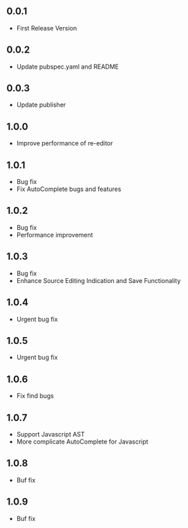 ## 0.0.1

* First Release Version

## 0.0.2

* Update pubspec.yaml and README

## 0.0.3

* Update publisher

## 1.0.0

* Improve performance of re-editor

## 1.0.1

* Bug fix
* Fix AutoComplete bugs and features

## 1.0.2

* Bug fix
* Performance improvement

## 1.0.3

* Bug fix
* Enhance Source Editing Indication and Save Functionality

## 1.0.4

* Urgent bug fix

## 1.0.5

* Urgent bug fix

## 1.0.6

* Fix find bugs

## 1.0.7

* Support Javascript AST
* More complicate AutoComplete for Javascript

## 1.0.8

* Buf fix

## 1.0.9

* Buf fix




